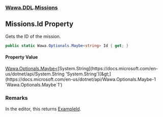 ### [Wawa.DDL](Wawa.DDL.md 'Wawa.DDL').[Missions](Missions.md 'Wawa.DDL.Missions')

## Missions.Id Property

Gets the ID of the mission.

```csharp
public static Wawa.Optionals.Maybe<string> Id { get; }
```

#### Property Value
[Wawa.Optionals.Maybe&lt;](https://docs.microsoft.com/en-us/dotnet/api/Wawa.Optionals.Maybe-1 'Wawa.Optionals.Maybe`1')[System.String](https://docs.microsoft.com/en-us/dotnet/api/System.String 'System.String')[&gt;](https://docs.microsoft.com/en-us/dotnet/api/Wawa.Optionals.Maybe-1 'Wawa.Optionals.Maybe`1')

### Remarks
  
In the editor, this returns [ExampleId](Missions.ExampleId.md 'Wawa.DDL.Missions.ExampleId').